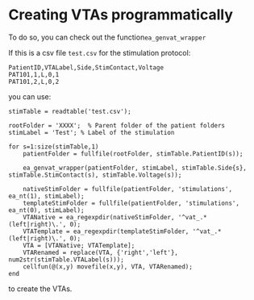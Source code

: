 # Creating VTAs programmatically

To do so, you can check out the function`ea_genvat_wrapper`

If this is a csv file `test.csv` for the stimulation protocol:

```text
PatientID,VTALabel,Side,StimContact,Voltage
PAT101,1,L,0,1
PAT101,2,L,0,2
```

you can use:

```text
stimTable = readtable('test.csv');

rootFolder = 'XXXX';  % Parent folder of the patient folders
stimLabel = 'Test'; % Label of the stimulation

for s=1:size(stimTable,1)
    patientFolder = fullfile(rootFolder, stimTable.PatientID(s));

    ea_genvat_wrapper(patientFolder, stimLabel, stimTable.Side{s}, stimTable.StimContact(s), stimTable.Voltage(s));

    nativeStimFolder = fullfile(patientFolder, 'stimulations', ea_nt(1), stimLabel);
    templateStimFolder = fullfile(patientFolder, 'stimulations', ea_nt(0), stimLabel);
    VTANative = ea_regexpdir(nativeStimFolder, '^vat_.*(left|right)\.', 0);
    VTATemplate = ea_regexpdir(templateStimFolder, '^vat_.*(left|right)\.', 0);
    VTA = [VTANative; VTATemplate];
    VTARenamed = replace(VTA, {'right','left'}, num2str(stimTable.VTALabel(s)));
    cellfun(@(x,y) movefile(x,y), VTA, VTARenamed);
end
```

to create the VTAs.




